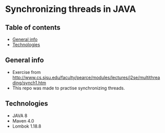 # Synchronizing threads in JAVA

## Table of contents
* [General info](#general-info)
* [Technologies](#technologies)

## General info
* Exercise from http://www.cs.sjsu.edu/faculty/pearce/modules/lectures/j2se/multithreading/synch1.htm
* This repo was made to practise synchronizing threads.

## Technologies
* JAVA 8
* Maven 4.0
* Lombok 1.18.8

